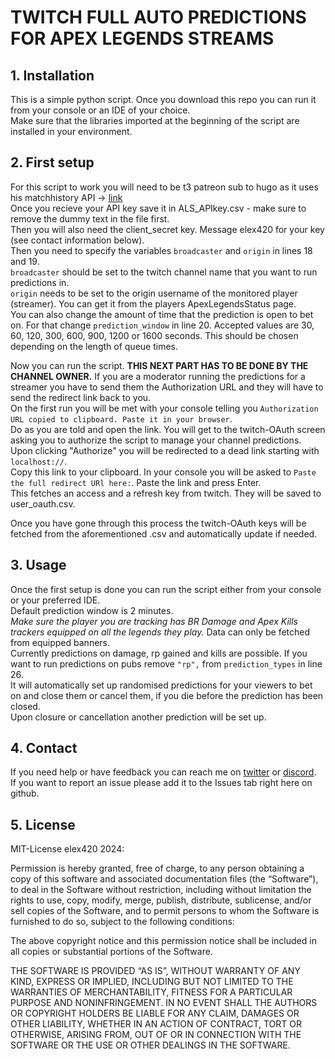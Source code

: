 # TWITCH FULL AUTO PREDICTIONS FOR APEX LEGENDS STREAMS

## 1. Installation
This is a simple python script. Once you download this repo you can run it from your console or an IDE of your choice.  
Make sure that the libraries imported at the beginning of the script are installed in your environment.  

## 2. First setup
For this script to work you will need to be t3 patreon sub to hugo as it uses his matchhistory API -> [link](https://www.patreon.com/hugodev/posts)  
Once you recieve your API key save it in ALS_APIkey.csv - make sure to remove the dummy text in the file first.  
Then you will also need the client_secret key. Message elex420 for your key (see contact information below).  
Then you need to specify the variables `broadcaster` and `origin` in lines 18 and 19.  
`broadcaster` should be set to the twitch channel name that you want to run predictions in.  
`origin` needs to be set to the origin username of the monitored player (streamer). You can get it from the players ApexLegendsStatus page.  
You can also change the amount of time that the prediction is open to bet on. For that change `prediction_window` in line 20. Accepted values are 30, 60, 120, 300, 600, 900, 1200 or 1600 seconds. This should be chosen depending on the length of queue times.  

Now you can run the script. **THIS NEXT PART HAS TO BE DONE BY THE CHANNEL OWNER.** If you are a moderator running the predictions for a streamer you have to send them the Authorization URL and they will have to send the redirect link back to you.  
On the first run you will be met with your console telling you `Authorization URL copied to clipboard. Paste it in your browser`.  
Do as you are told and open the link. You will get to the twitch-OAuth screen asking you to authorize the script to manage your channel predictions. Upon clicking "Authorize" you will be redirected to a dead link starting with `localhost://`.  
Copy this link to your clipboard. In your console you will be asked to `Paste the full redirect URl here:`. Paste the link and press Enter.  
This fetches an access and a refresh key from twitch. They will be saved to user_oauth.csv.  

Once you have gone through this process the twitch-OAuth keys will be fetched from the aforementioned .csv and automatically update if needed.

## 3. Usage
Once the first setup is done you can run the script either from your console or your preferred IDE.  
Default prediction window is 2 minutes.  
*Make sure the player you are tracking has BR Damage and Apex Kills trackers equipped on all the legends they play.* Data can only be fetched from equipped banners.  
Currently predictions on damage, rp gained and kills are possible. If you want to run predictions on pubs remove `"rp",` from `prediction_types` in line 26.  
It will automatically set up randomised predictions for your viewers to bet on and close them or cancel them, if you die before the prediction has been closed.  
Upon closure or cancellation another prediction will be set up.   

## 4. Contact  
If you need help or have feedback you can reach me on [twitter](https://twitter.com/whotookelex420) or [discord](https://discordapp.com/users/elex420#4962).  
If you want to report an issue please add it to the Issues tab right here on github.  

## 5. License  

MIT-License elex420 2024:  
  
Permission is hereby granted, free of charge, to any person obtaining a copy of this software and associated documentation files (the “Software”), to deal in the Software without restriction, including without limitation the rights to use, copy, modify, merge, publish, distribute, sublicense, and/or sell copies of the Software, and to permit persons to whom the Software is furnished to do so, subject to the following conditions:

The above copyright notice and this permission notice shall be included in all copies or substantial portions of the Software.

THE SOFTWARE IS PROVIDED “AS IS”, WITHOUT WARRANTY OF ANY KIND, EXPRESS OR IMPLIED, INCLUDING BUT NOT LIMITED TO THE WARRANTIES OF MERCHANTABILITY, FITNESS FOR A PARTICULAR PURPOSE AND NONINFRINGEMENT. IN NO EVENT SHALL THE AUTHORS OR COPYRIGHT HOLDERS BE LIABLE FOR ANY CLAIM, DAMAGES OR OTHER LIABILITY, WHETHER IN AN ACTION OF CONTRACT, TORT OR OTHERWISE, ARISING FROM, OUT OF OR IN CONNECTION WITH THE SOFTWARE OR THE USE OR OTHER DEALINGS IN THE SOFTWARE.